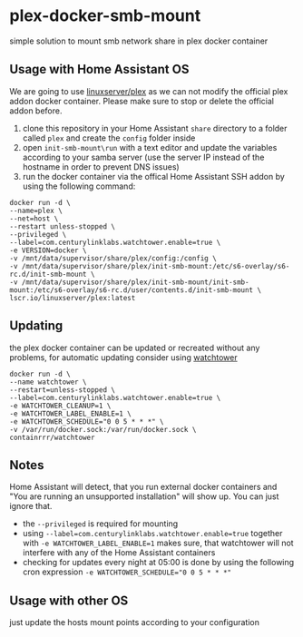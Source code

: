 # plex-docker-smb-mount
simple solution to mount smb network share in plex docker container

## Usage with Home Assistant OS
We are going to use [linuxserver/plex](https://hub.docker.com/r/linuxserver/plex) as we can not modify the official plex addon docker container. Please make sure to stop or delete the official addon before.
1. clone this repository in your Home Assistant `share` directory to a folder called `plex` and create the `config` folder inside
2. open `init-smb-mount\run` with a text editor and update the variables according to your samba server (use the server IP instead of the hostname in order to prevent DNS issues)
3. run the docker container via the offical Home Assistant SSH addon by using the following command:
```
docker run -d \
--name=plex \
--net=host \
--restart unless-stopped \
--privileged \
--label=com.centurylinklabs.watchtower.enable=true \
-e VERSION=docker \
-v /mnt/data/supervisor/share/plex/config:/config \
-v /mnt/data/supervisor/share/plex/init-smb-mount:/etc/s6-overlay/s6-rc.d/init-smb-mount \
-v /mnt/data/supervisor/share/plex/init-smb-mount/init-smb-mount:/etc/s6-overlay/s6-rc.d/user/contents.d/init-smb-mount \
lscr.io/linuxserver/plex:latest
```

## Updating
the plex docker container can be updated or recreated without any problems, for automatic updating consider using [watchtower](https://containrrr.dev/watchtower/)
```
docker run -d \
--name watchtower \
--restart=unless-stopped \
--label=com.centurylinklabs.watchtower.enable=true \
-e WATCHTOWER_CLEANUP=1 \
-e WATCHTOWER_LABEL_ENABLE=1 \
-e WATCHTOWER_SCHEDULE="0 0 5 * * *" \
-v /var/run/docker.sock:/var/run/docker.sock \
containrrr/watchtower
```

## Notes
Home Assistant will detect, that you run external docker containers and "You are running an unsupported installation" will show up. You can just ignore that.
- the `--privileged` is required for mounting 
- using `--label=com.centurylinklabs.watchtower.enable=true` together with `-e WATCHTOWER_LABEL_ENABLE=1` makes sure, that watchtower will not interfere with any of the Home Assistant containers
- checking for updates every night at 05:00 is done by using the following cron expression `-e WATCHTOWER_SCHEDULE="0 0 5 * * *"`

## Usage with other OS
just update the hosts mount points according to your configuration
